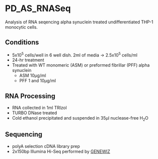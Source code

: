 # PD_AS_RNASeq

Analysis of RNA seqencing alpha synuclein treated undifferentiated THP-1 monocytic cells.  

## Conditions

- 5x10<sup>5</sup> cells/well in 6 well dish. 2ml of media -> 2.5x10<sup>5</sup> cells/ml
- 24-hr treatment
- Treated with WT monomeric (ASM) or preformed fibrillar (PFF) alpha synuclein
    - ASM 10&mu;g/ml
    - PFF 1 and 10&mu;g/ml

## RNA Processing

- RNA collected in 1ml TRIzol
- TURBO DNase treated
- Cold ethanol precipitated and suspended in 35&mu;l nuclease-free H<sub>2</sub>O

## Sequencing

- polyA selection cDNA library prep
- 2x150bp Illumina Hi-Seq performed by [GENEWIZ](https://www.genewiz.com/)
